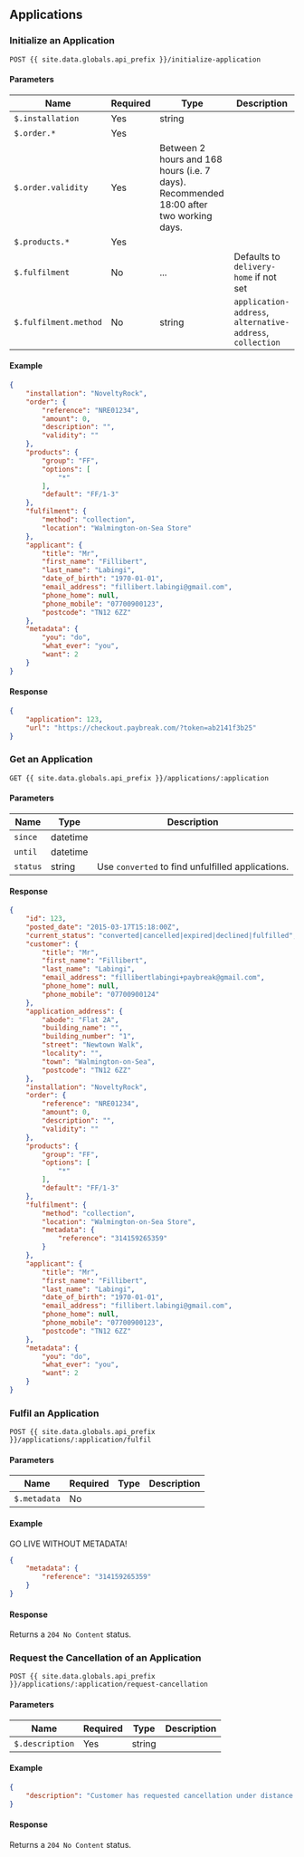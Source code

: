 ## Applications

### Initialize an Application

```
POST {{ site.data.globals.api_prefix }}/initialize-application
```

#### Parameters

Name | Required | Type | Description
--- | --- | --- | ---
`$.installation` | Yes | string
`$.order.*` | Yes
`$.order.validity` | Yes | Between 2 hours and 168 hours (i.e. 7 days). Recommended 18:00 after two working days.
`$.products.*` | Yes
`$.fulfilment` | No | ... | Defaults to `delivery-home` if not set
`$.fulfilment.method` | No | string | `application-address`, `alternative-address`, `collection`

#### Example

```json
{
    "installation": "NoveltyRock",
    "order": {
        "reference": "NRE01234",
        "amount": 0,
        "description": "",
        "validity": ""
    },
    "products": {
        "group": "FF",
        "options": [
            "*"
        ],
        "default": "FF/1-3"
    },
    "fulfilment": {
        "method": "collection",
        "location": "Walmington-on-Sea Store"
    },
    "applicant": {
        "title": "Mr",
        "first_name": "Fillibert",
        "last_name": "Labingi",
        "date_of_birth": "1970-01-01",
        "email_address": "fillibert.labingi@gmail.com",
        "phone_home": null,
        "phone_mobile": "07700900123",
        "postcode": "TN12 6ZZ"
    },
    "metadata": {
        "you": "do",
        "what_ever": "you",
        "want": 2
    }
}
```

#### Response

```json
{
    "application": 123,
    "url": "https://checkout.paybreak.com/?token=ab2141f3b25"
}
```

### Get an Application

```
GET {{ site.data.globals.api_prefix }}/applications/:application
```

#### Parameters

Name | Type | Description
--- | --- | ---
`since` | datetime
`until` | datetime
`status` | string | Use `converted` to find unfulfilled applications.

#### Response

```json
{
    "id": 123,
    "posted_date": "2015-03-17T15:18:00Z",
    "current_status": "converted|cancelled|expired|declined|fulfilled",
    "customer": {
        "title": "Mr",
        "first_name": "Fillibert",
        "last_name": "Labingi",
        "email_address": "fillibertlabingi+paybreak@gmail.com",
        "phone_home": null,
        "phone_mobile": "07700900124"
    },
    "application_address": {
        "abode": "Flat 2A",
        "building_name": "",
        "building_number": "1",
        "street": "Newtown Walk",
        "locality": "",
        "town": "Walmington-on-Sea",
        "postcode": "TN12 6ZZ"
    },
    "installation": "NoveltyRock",
    "order": {
        "reference": "NRE01234",
        "amount": 0,
        "description": "",
        "validity": ""
    },
    "products": {
        "group": "FF",
        "options": [
            "*"
        ],
        "default": "FF/1-3"
    },
    "fulfilment": {
        "method": "collection",
        "location": "Walmington-on-Sea Store",
        "metadata": {
            "reference": "314159265359"
        }
    },
    "applicant": {
        "title": "Mr",
        "first_name": "Fillibert",
        "last_name": "Labingi",
        "date_of_birth": "1970-01-01",
        "email_address": "fillibert.labingi@gmail.com",
        "phone_home": null,
        "phone_mobile": "07700900123",
        "postcode": "TN12 6ZZ"
    },
    "metadata": {
        "you": "do",
        "what_ever": "you",
        "want": 2
    }
}
```

### Fulfil an Application

```
POST {{ site.data.globals.api_prefix }}/applications/:application/fulfil
```

#### Parameters

Name | Required | Type | Description
--- | --- | --- | ---
`$.metadata` | No

#### Example

GO LIVE WITHOUT METADATA!

```json
{
    "metadata": {
        "reference": "314159265359"
    }
}
```

#### Response

Returns a `204 No Content` status.

### Request the Cancellation of an Application

```
POST {{ site.data.globals.api_prefix }}/applications/:application/request-cancellation
```

#### Parameters

Name | Required | Type | Description
--- | --- | --- | ---
`$.description` | Yes | string

#### Example

```json
{
    "description": "Customer has requested cancellation under distance selling regulations"
}
```

#### Response

Returns a `204 No Content` status.
